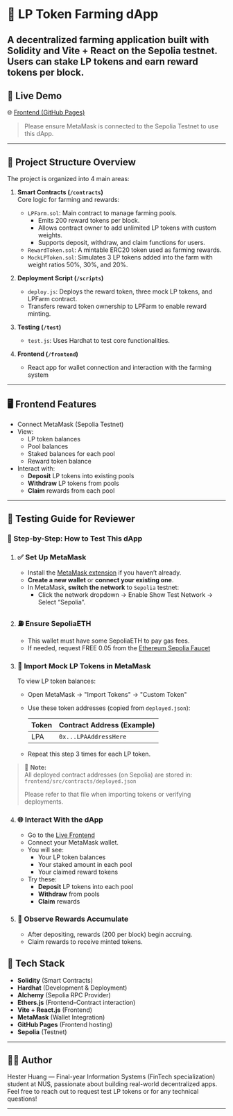 # 🌾 LP Token Farming dApp

A decentralized farming application built with Solidity and Vite + React on the Sepolia testnet. Users can stake LP tokens and earn reward tokens per block.
---

## 🚀 Live Demo

🌐 [Frontend (GitHub Pages)](https://imashuaige.github.io/lp-farm-dapp/)

> Please ensure MetaMask is connected to the Sepolia Testnet to use this dApp.

---
## 🧩 Project Structure Overview

The project is organized into 4 main areas:

1. **Smart Contracts (`/contracts`)**  
   Core logic for farming and rewards:
   - `LPFarm.sol`: Main contract to manage farming pools.  
     - Emits 200 reward tokens per block.  
     - Allows contract owner to add unlimited LP tokens with custom weights.  
     - Supports deposit, withdraw, and claim functions for users.
   - `RewardToken.sol`: A mintable ERC20 token used as farming rewards.
   - `MockLPToken.sol`: Simulates 3 LP tokens added into the farm with weight ratios 50%, 30%, and 20%.

2. **Deployment Script (`/scripts`)**  
   - `deploy.js`: Deploys the reward token, three mock LP tokens, and LPFarm contract.  
   - Transfers reward token ownership to LPFarm to enable reward minting.

3. **Testing (`/test`)**  
   - `test.js`: Uses Hardhat to test core functionalities.

4. **Frontend (`/frontend`)**  
   - React app for wallet connection and interaction with the farming system 

---
## 🖥️ Frontend Features

- Connect MetaMask (Sepolia Testnet)
- View:
  - LP token balances
  - Pool balances
  - Staked balances for each pool
  - Reward token balance
- Interact with:
  - **Deposit** LP tokens into existing pools
  - **Withdraw** LP tokens from pools
  - **Claim** rewards from each pool

---

## 🧪 Testing Guide for Reviewer

### 🔗 Step-by-Step: How to Test This dApp

1. ### ✅ **Set Up MetaMask**
   - Install the [MetaMask extension](https://metamask.io/) if you haven’t already.
   - **Create a new wallet** or **connect your existing one**.
   - In MetaMask, **switch the network** to `Sepolia` testnet:
     - Click the network dropdown → Enable Show Test Network → Select “Sepolia”.

2. ### ⛽ **Ensure SepoliaETH**
   - This wallet must have some SepoliaETH to pay gas fees.
   - If needed, request FREE 0.05 from the [Ethereum Sepolia Faucet](https://cloud.google.com/application/web3/faucet/ethereum/sepolia.)

3. ### 🧾 **Import Mock LP Tokens in MetaMask**
   To view LP token balances:

   - Open MetaMask → "Import Tokens" → "Custom Token"
   - Use these token addresses (copied from `deployed.json`):

     | Token | Contract Address (Example) |
     |-------|----------------------------|
     | LPA   | `0x...LPAAddressHere`      |
 

   - Repeat this step 3 times for each LP token.

> 📌 **Note:**  
> All deployed contract addresses (on Sepolia) are stored in:  
> `frontend/src/contracts/deployed.json`  
>  
> Please refer to that file when importing tokens or verifying deployments.

4. ### 🌐 **Interact With the dApp**
   - Go to the [Live Frontend](https://imashuaige.github.io/lp-farm-dapp/)
   - Connect your MetaMask wallet.
   - You will see:
     - Your LP token balances
     - Your staked amount in each pool
     - Your claimed reward tokens
   - Try these:
     - **Deposit** LP tokens into each pool
     - **Withdraw** from pools
     - **Claim** rewards

5. ### 🔄 **Observe Rewards Accumulate**
   - After depositing, rewards (200 per block) begin accruing.
   - Claim rewards to receive minted tokens.




## 💬 Tech Stack

- **Solidity** (Smart Contracts)
- **Hardhat** (Development & Deployment)
- **Alchemy** (Sepolia RPC Provider)
- **Ethers.js** (Frontend–Contract interaction)
- **Vite + React.js** (Frontend)  
- **MetaMask** (Wallet Integration)
- **GitHub Pages** (Frontend hosting)
- **Sepolia** (Testnet)

---

## 👨‍💻 Author

Hester Huang — Final-year Information Systems (FinTech specialization) student at NUS, passionate about building real-world decentralized apps.
Feel free to reach out to request test LP tokens or for any technical questions!

---



